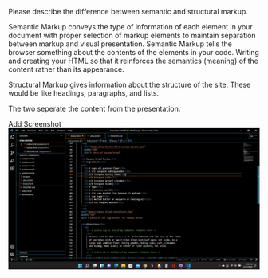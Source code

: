 Please describe the difference between semantic and structural markup.

Semantic Markup conveys the type of information of each element in your document with proper selection of markup elements to maintain separation between markup and visual presentation. Semantic Markup tells the browser something about the contents of the elements in your code. Writing and creating your HTML so that it reinforces the semantics (meaning) of the content rather than its appearance.

Structural Markup gives information about the structure of the site. These would be like headings, paragraphs, and lists.

The two seperate the content from the presentation.

Add Screenshot
![My Screenshot](./images/Anderson-screenshot-2-27.png)
